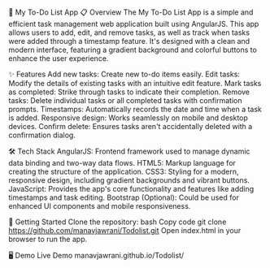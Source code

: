📝 My To-Do List App
📋 Overview
The My To-Do List App is a simple and efficient task management web application built using AngularJS. This app allows users to add, edit, and remove tasks, as well as track when tasks were added through a timestamp feature. It's designed with a clean and modern interface, featuring a gradient background and colorful buttons to enhance the user experience.

✨ Features
Add new tasks: Create new to-do items easily.
Edit tasks: Modify the details of existing tasks with an intuitive edit feature.
Mark tasks as completed: Strike through tasks to indicate their completion.
Remove tasks: Delete individual tasks or all completed tasks with confirmation prompts.
Timestamps: Automatically records the date and time when a task is added.
Responsive design: Works seamlessly on mobile and desktop devices.
Confirm delete: Ensures tasks aren't accidentally deleted with a confirmation dialog.

🛠 Tech Stack
AngularJS: Frontend framework used to manage dynamic data binding and two-way data flows.
HTML5: Markup language for creating the structure of the application.
CSS3: Styling for a modern, responsive design, including gradient backgrounds and vibrant buttons.
JavaScript: Provides the app's core functionality and features like adding timestamps and task editing.
Bootstrap (Optional): Could be used for enhanced UI components and mobile responsiveness.

🚀 Getting Started
Clone the repository:
bash
Copy code
git clone https://github.com/manavjawrani/Todolist.git
Open index.html in your browser to run the app.

🖥️ Demo
Live Demo manavjawrani.github.io/Todolist/